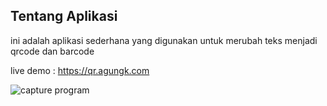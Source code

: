 ## Tentang Aplikasi 
ini adalah aplikasi sederhana yang digunakan untuk merubah teks menjadi qrcode dan barcode


live demo : https://qr.agungk.com

![capture program](https://i.ibb.co/2YnK9JR/download.png)
